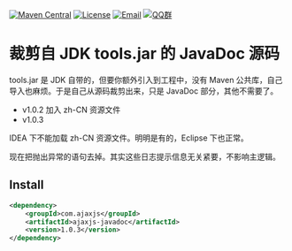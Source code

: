 [![Maven Central](https://img.shields.io/maven-central/v/com.ajaxjs/ajaxjs-javadoc?label=Latest%20Release)](https://central.sonatype.com/artifact/com.ajaxjs/ajaxjs-javadoc)
[![License](https://img.shields.io/badge/license-Apache--2.0-green.svg?longCache=true&style=flat)](http://www.apache.org/licenses/LICENSE-2.0.txt)
[![Email](https://img.shields.io/badge/Contact--me-Email-orange.svg)](mailto:frank@ajaxjs.com)
[![QQ群](https://framework.ajaxjs.com/static/qq.svg)](https://shang.qq.com/wpa/qunwpa?idkey=3877893a4ed3a5f0be01e809e7ac120e346102bd550deb6692239bb42de38e22)


# 裁剪自 JDK tools.jar 的 JavaDoc 源码

tools.jar 是 JDK 自带的，但要你额外引入到工程中，没有 Maven 公共库，自己导入也麻烦。于是自己从源码裁剪出来，只是 JavaDoc 部分，其他不需要了。

- v1.0.2
    加入 zh-CN 资源文件
- v1.0.3

IDEA 下不能加载 zh-CN 资源文件。明明是有的，Eclipse 下也正常。
    
现在把抛出异常的语句去掉。其实这些日志提示信息无关紧要，不影响主逻辑。

## Install
```xml
<dependency>
    <groupId>com.ajaxjs</groupId>
    <artifactId>ajaxjs-javadoc</artifactId>
    <version>1.0.3</version>
</dependency>
```